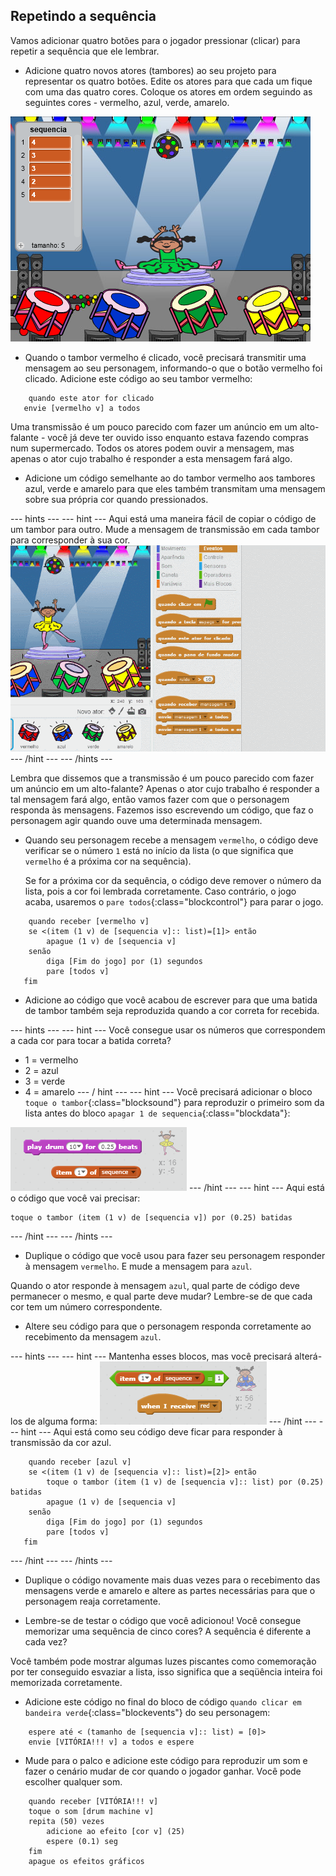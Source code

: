 ## Repetindo a sequência

Vamos adicionar quatro botões para o jogador pressionar (clicar) para repetir a sequência que ele lembrar.

+ Adicione quatro novos atores (tambores) ao seu projeto para representar os quatro botões. Edite os atores para que cada um fique com uma das quatro cores. Coloque os atores em ordem seguindo as seguintes cores - vermelho, azul, verde, amarelo.

![screenshot](images/colour-drums.png)

+ Quando o tambor vermelho é clicado, você precisará transmitir uma mensagem ao seu personagem, informando-o que o botão vermelho foi clicado. Adicione este código ao seu tambor vermelho:

```blocks
    quando este ator for clicado
   envie [vermelho v] a todos
```

Uma transmissão é um pouco parecido com fazer um anúncio em um alto-falante - você já deve ter ouvido isso enquanto estava fazendo compras num supermercado. Todos os atores podem ouvir a mensagem, mas apenas o ator cujo trabalho é responder a esta mensagem fará algo.

+ Adicione um código semelhante ao do tambor vermelho aos tambores azul, verde e amarelo para que eles também transmitam uma mensagem sobre sua própria cor quando pressionados.

\--- hints \--- \--- hint \--- Aqui está uma maneira fácil de copiar o código de um tambor para outro. Mude a mensagem de transmissão em cada tambor para corresponder à sua cor. ![Duplicate the code](images/broadcast-duplicate.gif) \--- /hint \--- \--- /hints \---

Lembra que dissemos que a transmissão é um pouco parecido com fazer um anúncio em um alto-falante? Apenas o ator cujo trabalho é responder a tal mensagem fará algo, então vamos fazer com que o personagem responda às mensagens. Fazemos isso escrevendo um código, que faz o personagem agir quando ouve uma determinada mensagem.

+ Quando seu personagem recebe a mensagem `vermelho`, o código deve verificar se o número `1` está no início da lista (o que significa que `vermelho` é a próxima cor na sequência).
    
    Se for a próxima cor da sequência, o código deve remover o número da lista, pois a cor foi lembrada corretamente. Caso contrário, o jogo acaba, usaremos o `pare todos`{:class="blockcontrol"} para parar o jogo.

```blocks
    quando receber [vermelho v]
    se <(item (1 v) de [sequencia v]:: list)=[1]> então
        apague (1 v) de [sequencia v]
    senão
        diga [Fim do jogo] por (1) segundos
        pare [todos v]
   fim
```

+ Adicione ao código que você acabou de escrever para que uma batida de tambor também seja reproduzida quando a cor correta for recebida.

\--- hints \--- \--- hint \--- Você consegue usar os números que correspondem a cada cor para tocar a batida correta?

+ 1 = vermelho
+ 2 = azul
+ 3 = verde
+ 4 = amarelo \--- / hint \--- \--- hint \--- Você precisará adicionar o bloco `toque o tambor`{:class="blocksound"} para reproduzir o primeiro som da lista antes do bloco `apagar 1 de sequencia`{:class="blockdata"}:

![Play drum](images/hint-play-drum.png) \--- /hint \--- \--- hint \--- Aqui está o código que você vai precisar:

```blocks
toque o tambor (item (1 v) de [sequencia v]) por (0.25) batidas
```

\--- /hint \--- \--- /hints \---

+ Duplique o código que você usou para fazer seu personagem responder à mensagem `vermelho`. E mude a mensagem para `azul`.

Quando o ator responde à mensagem `azul`, qual parte de código deve permanecer o mesmo, e qual parte deve mudar? Lembre-se de que cada cor tem um número correspondente.

+ Altere seu código para que o personagem responda corretamente ao recebimento da mensagem `azul`.

\--- hints \--- \--- hint \--- Mantenha esses blocos, mas você precisará alterá-los de alguma forma: ![Change these blocks](images/hint-change-blocks.png) \--- /hint \--- \--- hint \--- Aqui está como seu código deve ficar para responder à transmissão da cor azul.

```blocks
    quando receber [azul v]
    se <(item (1 v) de [sequencia v]:: list)=[2]> então
        toque o tambor (item (1 v) de [sequencia v]:: list) por (0.25) batidas
        apague (1 v) de [sequencia v]
    senão
        diga [Fim do jogo] por (1) segundos
        pare [todos v]
   fim
```

\--- /hint \--- \--- /hints \---

+ Duplique o código novamente mais duas vezes para o recebimento das mensagens verde e amarelo e altere as partes necessárias para que o personagem reaja corretamente.

+ Lembre-se de testar o código que você adicionou! Você consegue memorizar uma sequência de cinco cores? A sequência é diferente a cada vez?

Você também pode mostrar algumas luzes piscantes como comemoração por ter conseguido esvaziar a lista, isso significa que a seqüência inteira foi memorizada corretamente.

+ Adicione este código no final do bloco de código `quando clicar em bandeira verde`{:class="blockevents"} do seu personagem:

```blocks
    espere até < (tamanho de [sequencia v]:: list) = [0]>
    envie [VITÓRIA!!! v] a todos e espere
```

+ Mude para o palco e adicione este código para reproduzir um som e fazer o cenário mudar de cor quando o jogador ganhar. Você pode escolher qualquer som.

```blocks
    quando receber [VITÓRIA!!! v]
    toque o som [drum machine v]
    repita (50) vezes
        adicione ao efeito [cor v] (25)
        espere (0.1) seg
    fim
    apague os efeitos gráficos
```